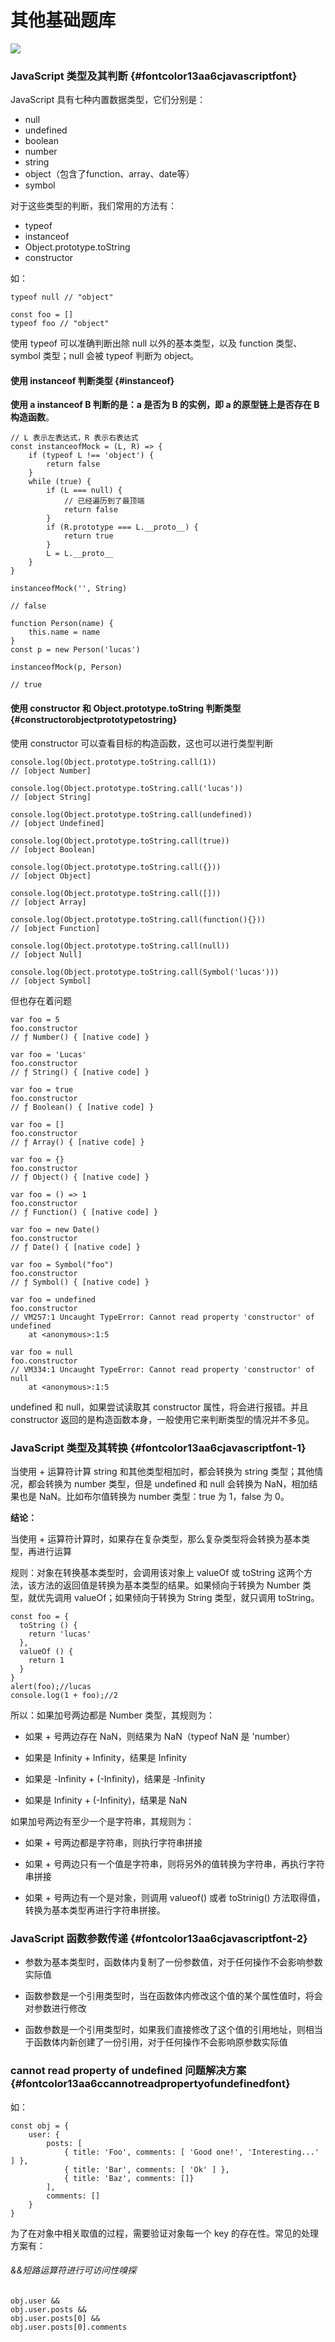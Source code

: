 # 其他基础题库

![](/assets/1-6.png)

### JavaScript 类型及其判断 {#fontcolor13aa6cjavascriptfont}

JavaScript 具有七种内置数据类型，它们分别是：

* null
* undefined
* boolean
* number
* string
* object（包含了function、array、date等）
* symbol

对于这些类型的判断，我们常用的方法有：

* typeof
* instanceof
* Object.prototype.toString
* constructor

如：

```
typeof null // "object"

const foo = []
typeof foo // "object"
```

使用 typeof 可以准确判断出除 null 以外的基本类型，以及 function 类型、symbol 类型；null 会被 typeof 判断为 object。

#### 使用 instanceof 判断类型 {#instanceof}

**使用 a instanceof B 判断的是：a 是否为 B 的实例，即 a 的原型链上是否存在 B 构造函数**。

```
// L 表示左表达式，R 表示右表达式
const instanceofMock = (L, R) => {
    if (typeof L !== 'object') {
        return false
    }
    while (true) { 
        if (L === null) {
            // 已经遍历到了最顶端
            return false
        }
        if (R.prototype === L.__proto__) {
            return true
        }
        L = L.__proto__
    } 
}
```

```
instanceofMock('', String)

// false

function Person(name) {
    this.name = name
}
const p = new Person('lucas')

instanceofMock(p, Person)

// true
```

#### 使用 constructor 和 Object.prototype.toString 判断类型 {#constructorobjectprototypetostring}

使用 constructor 可以查看目标的构造函数，这也可以进行类型判断

```
console.log(Object.prototype.toString.call(1)) 
// [object Number]

console.log(Object.prototype.toString.call('lucas')) 
// [object String]

console.log(Object.prototype.toString.call(undefined)) 
// [object Undefined]

console.log(Object.prototype.toString.call(true)) 
// [object Boolean]

console.log(Object.prototype.toString.call({})) 
// [object Object]

console.log(Object.prototype.toString.call([])) 
// [object Array]

console.log(Object.prototype.toString.call(function(){})) 
// [object Function]

console.log(Object.prototype.toString.call(null)) 
// [object Null]

console.log(Object.prototype.toString.call(Symbol('lucas'))) 
// [object Symbol]
```

但也存在着问题

```
var foo = 5
foo.constructor
// ƒ Number() { [native code] }

var foo = 'Lucas'
foo.constructor
// ƒ String() { [native code] }

var foo = true
foo.constructor
// ƒ Boolean() { [native code] }

var foo = []
foo.constructor
// ƒ Array() { [native code] }

var foo = {}
foo.constructor
// ƒ Object() { [native code] }

var foo = () => 1
foo.constructor
// ƒ Function() { [native code] }

var foo = new Date()
foo.constructor
// ƒ Date() { [native code] }

var foo = Symbol("foo") 
foo.constructor
// ƒ Symbol() { [native code] }

var foo = undefined
foo.constructor
// VM257:1 Uncaught TypeError: Cannot read property 'constructor' of undefined
    at <anonymous>:1:5

var foo = null
foo.constructor
// VM334:1 Uncaught TypeError: Cannot read property 'constructor' of null
    at <anonymous>:1:5
```

undefined 和 null，如果尝试读取其 constructor 属性，将会进行报错。并且 constructor 返回的是构造函数本身，一般使用它来判断类型的情况并不多见。

### JavaScript 类型及其转换 {#fontcolor13aa6cjavascriptfont-1}

当使用 + 运算符计算 string 和其他类型相加时，都会转换为 string 类型；其他情况，都会转换为 number 类型，但是 undefined 和 null 会转换为 NaN，相加结果也是 NaN。比如布尔值转换为 number 类型：true 为 1，false 为 0。

**结论：**

当使用 + 运算符计算时，如果存在复杂类型，那么复杂类型将会转换为基本类型，再进行运算

规则：对象在转换基本类型时，会调用该对象上 valueOf 或 toString 这两个方法，该方法的返回值是转换为基本类型的结果。如果倾向于转换为 Number 类型，就优先调用 valueOf；如果倾向于转换为 String 类型，就只调用 toString。

```
const foo = {
  toString () {
    return 'lucas'
  },
  valueOf () {
    return 1
  }
}
alert(foo);//lucas
console.log(1 + foo);//2
```

所以：如果加号两边都是 Number 类型，其规则为：

* 如果 + 号两边存在 NaN，则结果为 NaN（typeof NaN 是 'number）

* 如果是 Infinity + Infinity，结果是 Infinity

* 如果是 -Infinity + \(-Infinity\)，结果是 -Infinity

* 如果是 Infinity + \(-Infinity\)，结果是 NaN

如果加号两边有至少一个是字符串，其规则为：

* 如果 + 号两边都是字符串，则执行字符串拼接

* 如果 + 号两边只有一个值是字符串，则将另外的值转换为字符串，再执行字符串拼接

* 如果 + 号两边有一个是对象，则调用 valueof\(\) 或者 toStrinig\(\) 方法取得值，转换为基本类型再进行字符串拼接。

### JavaScript 函数参数传递 {#fontcolor13aa6cjavascriptfont-2}

* 参数为基本类型时，函数体内复制了一份参数值，对于任何操作不会影响参数实际值

* 函数参数是一个引用类型时，当在函数体内修改这个值的某个属性值时，将会对参数进行修改

* 函数参数是一个引用类型时，如果我们直接修改了这个值的引用地址，则相当于函数体内新创建了一份引用，对于任何操作不会影响原参数实际值

### cannot read property of undefined 问题解决方案 {#fontcolor13aa6ccannotreadpropertyofundefinedfont}

如：

```
const obj = {
    user: {
        posts: [
            { title: 'Foo', comments: [ 'Good one!', 'Interesting...' ] },
            { title: 'Bar', comments: [ 'Ok' ] },
            { title: 'Baz', comments: []}
        ],
        comments: []
    }
}
```

为了在对象中相关取值的过程，需要验证对象每一个 key 的存在性。常见的处理方案有：

###### &&短路运算符进行可访问性嗅探

```
obj.user &&
obj.user.posts &&
obj.user.posts[0] &&
obj.user.posts[0].comments
```



